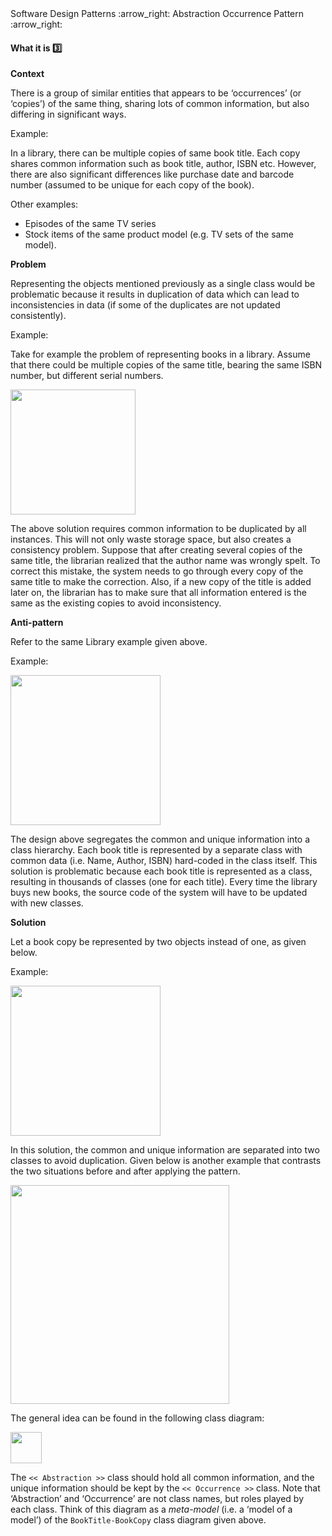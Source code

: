 <link rel="stylesheet" href="{{baseUrl}}/css/textbook.css">

<div class="website-content">

<div id="path">Software Design Patterns :arrow_right: Abstraction Occurrence Pattern :arrow_right:</div>

<div id="title">

#### What it is :three:

</div>

<div id="body">

**Context**

There is a group of similar entities that appears to be ‘occurrences’ (or ‘copies’) of the same thing, sharing lots of common information, but also differing in significant ways.

<tip-box>

Example:

In a library, there can be multiple copies of same book title. Each copy shares common information such as book title, author, ISBN etc. However, there are also significant differences like purchase date and barcode number (assumed to be unique for each copy of the book).

Other examples:

*	Episodes of the same TV series
*	Stock items of the same product model (e.g. TV sets of the same model).

</tip-box>

**Problem**

Representing the objects mentioned previously as a single class would be problematic because it results in duplication of data which can lead to inconsistencies in data (if some of the duplicates are not updated consistently).

<tip-box>

Example:

Take for example the problem of representing books in a library. Assume that there could be multiple copies of the same title, bearing the same ISBN number, but different serial numbers.

<img src="{{baseUrl}}/designPatterns/abstractionOccurrence/whatItIs/images/book.png" height="200" />
<p/>

The above solution requires common information to be duplicated by all instances. This will not only waste storage space, but also creates a consistency problem. Suppose that after creating several copies of the same title, the librarian realized that the author name was wrongly spelt. To correct this mistake, the system needs to go through every copy of the same title to make the correction. Also, if a new copy of the title is added later on, the librarian has to make sure that all information entered is the same as the existing copies to avoid inconsistency.

</tip-box>

**Anti-pattern**

Refer to the same Library example given above.

<tip-box>

Example:

<img src="{{baseUrl}}/designPatterns/abstractionOccurrence/whatItIs/images/bookFriends.png" height="240" />
<p/>

The design above segregates the common and unique information into a class hierarchy. Each book title is represented by a separate class with common data (i.e. Name, Author, ISBN) hard-coded in the class itself. This solution is problematic because each book title is represented as a class, resulting in thousands of classes (one for each title). Every time the library buys new books, the source code of the system will have to be updated with new classes.

</tip-box>

**Solution**

Let a book copy be represented by two objects instead of one, as given below.

<tip-box>

Example:

<img src="{{baseUrl}}/designPatterns/abstractionOccurrence/whatItIs/images/bookTitleBookCopy.png" height="240" />
<p/>

In this solution, the common and unique information are separated into two classes to avoid duplication. Given below is another example that contrasts the two situations before and after applying the pattern.

<img src="{{baseUrl}}/designPatterns/abstractionOccurrence/whatItIs/images/beforeAfter.png" height="350" />
<p/>

</tip-box>

The general idea can be found in the following class diagram:

<img src="{{baseUrl}}/designPatterns/abstractionOccurrence/whatItIs/images/abstractionOccurrence.png" height="50" />
<p/>

The `<< Abstraction >>` class should hold all common information, and the unique information should be kept by the `<< Occurrence >>` class. Note that ‘Abstraction’ and ‘Occurrence’ are not class names, but roles played by each class. Think of this diagram as a _meta-model_ (i.e. a ‘model of a model’) of the `BookTitle-BookCopy` class diagram given above.

<!-- extras ------------------------------------------------------------------------------------ -->

<panel header=":paperclip: Extras" expandable type="seamless" expanded>

  <panel header=":mortar_board: Learning Outcomes" expandable type="seamless">
    <include src="exercises.md" />
  </panel>

</panel>

</div>

</div>
